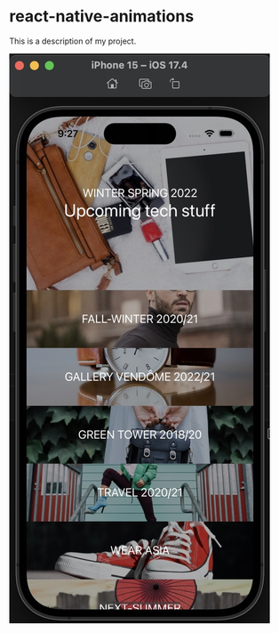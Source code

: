 # react-native-animations

This is a description of my project.

![App Example Image](assets/images/B0515022-D764-47C0-B51B-89F059D45849_1_201_a.jpeg)
